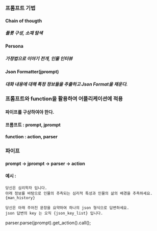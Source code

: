 ﻿### 프롬프트 기법
#### Chain of thougth
##### 플롯 구성, 소재 탐색
#### Persona
##### 가정법으로 이야기 전개, 인물 인터뷰
#### Json Formatter(jprompt)
##### 대화 내용에 대해 특정 정보들을 추출하고 Json Format을 채운다.

### 프롬프트와 function을 활용하여 어플리케이션에 적용
#### 파이프를 구상하여야 한다.
#### 프롬프트 : prompt, jprompt
#### function : action, parser

### 파이프
#### prompt -> jprompt -> parser -> action
#### 예시 : 
```prompt
당신은 심리학자 입니다.
아래 정보를 바탕으로 인물의 추측되는 심리적 특성과 인물의 삶의 배경을 추측하세요.
{man_history}
```

```jprompt
당신은 아래 주어진 문장을 요약하여 하나의 json 형식으로 답변하세요.
json 답변의 key 는 오직 {json_key_list} 입니다.
```

parser.parse(jprompt).get_action().call();